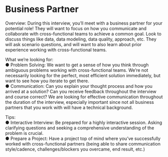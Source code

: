 # Business Partner

Overview: During this interview, you’ll meet with a
business partner for your potential role! They will want to
focus on how you communicate and collaborate with
cross-functional teams to achieve a common goal. Look to
discuss things like data, data modeling, data quality,
approach, etc. They will ask scenario questions, and will
want to also learn about prior experience working with
cross-functional teams.

What we’re looking for:\
● Problem Solving: We want to get a sense of how you think through ambiguous problems
working with cross-functional teams. We’re not necessarily looking for the perfect, most
efficient solution immediately, but want to see how you iterate to get there.\
● Communication: Can you explain your thought process and how you arrived at a
solution? Can you receive feedback throughout the interview and course correct? We are
looking for effective communication throughout the duration of the interview, especially
important since not all business partners that you work with will have a technical
background.

Tips:\
● Interactive Interview: Be prepared for a highly interactive session. Asking clarifying
questions and seeking a comprehensive understanding of the problem is crucial.\
● Prepare a Project: Have a project top of mind where you’ve successfully worked with
cross-functional partners (being able to share communication style/cadence,
challenges/blockers you overcame, end result, etc.)